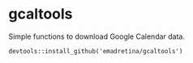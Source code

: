 # gcaltools
Simple functions to download Google Calendar data. 


```
devtools::install_github('emadretina/gcaltools')

